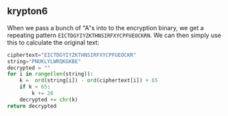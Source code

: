 ## krypton6

When we pass a bunch of "A"s into to the encryption binary, we get a repeating pattern `EICTDGYIYZKTHNSIRFXYCPFUEOCKRN`. We can then simply use this to calculate the original text:

``` python
ciphertext="EICTDGYIYZKTHNSIRFXYCPFUEOCKR"
string="PNUKLYLWRQKGKBE"
decrypted = ""
for i in range(len(string)):
    k =  ord(string[i]) - ord(ciphertext[i]) + 65
    if k < 65:
        k += 26
    decrypted += chr(k)
return decrypted
```